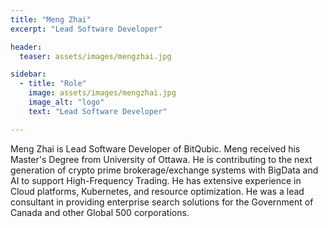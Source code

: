 ```yaml
---
title: "Meng Zhai"
excerpt: "Lead Software Developer"

header:
  teaser: assets/images/mengzhai.jpg

sidebar:
  - title: "Role"
    image: assets/images/mengzhai.jpg
    image_alt: "logo"
    text: "Lead Software Developer"

---
```


Meng Zhai is Lead Software Developer of BitQubic. Meng received his Master's Degree from University of Ottawa. He is contributing to the next generation of crypto prime brokerage/exchange systems with BigData and AI to support High-Frequency Trading. He has extensive experience in Cloud platforms, Kubernetes, and resource optimization. He was a lead consultant in providing enterprise search solutions for the Government of Canada and other Global 500 corporations.